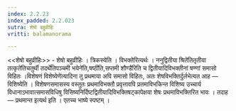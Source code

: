 ```yaml
---
index: 2.2.23
index_padded: 2.2.023
sutra: शेषो बहुव्रीहिः
vritti: balamanorama

---
```

<<शेषो बहुव्रीहिः>> - शेषो बहुव्रीहिः । त्रिकस्येति । विभक्तेरित्यर्थः । ननुद्वितीया श्रिते॑तितृतीया तत्कृते॑तिचतुर्थी तदर्थे॑तिपञ्चमी भयेने॑ति,षष्ठी॑ति,सप्तमी शौण्डै॑रिति च द्वितीयादिविभक्तीनां षण्णां समासो विहितः ।विशेषणं विशेष्येणे॑त्यादिना तु प्रथमाया अपि समासो विहितः, अतः शेषविभक्तिर्दुर्लभेत्यत आह — विशिष्येति । विशेषणसमासस्य वस्तुतः प्रथमाविभक्तौ प्रवृत्तावपि प्रतमाविभकिन्त विशिष्य उच्चार्य विधानाऽभावात्समासविधिषु विसिष्यनिर्दिष्टद्वितीयादिविभक्तिषट्कापेक्षया शेषः प्रथमाविभक्तिरित भावः । तदाह — प्रथमान्त इत्यर्थ इति । एतच्च भाष्ये स्पष्टम् । 